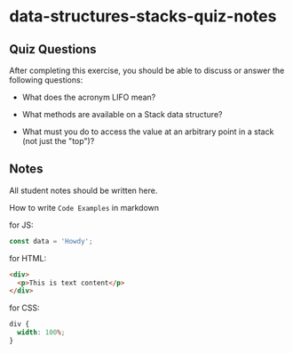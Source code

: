 # data-structures-stacks-quiz-notes

## Quiz Questions

After completing this exercise, you should be able to discuss or answer the following questions:

- What does the acronym LIFO mean?

- What methods are available on a Stack data structure?

- What must you do to access the value at an arbitrary point in a stack (not just the "top")?

## Notes

All student notes should be written here.

How to write `Code Examples` in markdown

for JS:

```javascript
const data = 'Howdy';
```

for HTML:

```html
<div>
  <p>This is text content</p>
</div>
```

for CSS:

```css
div {
  width: 100%;
}
```
